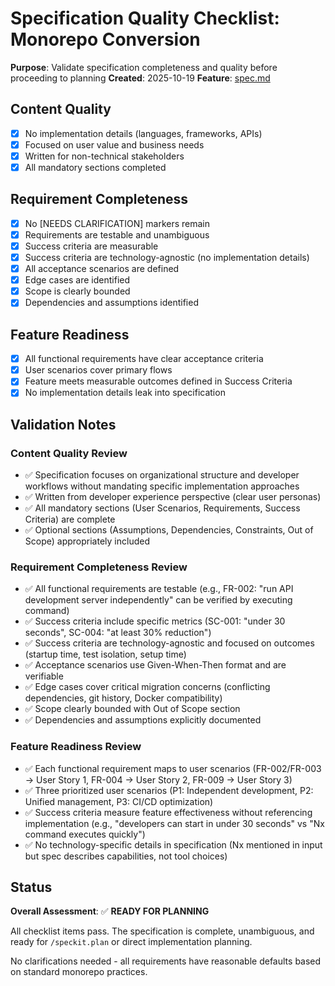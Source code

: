 # Specification Quality Checklist: Monorepo Conversion

**Purpose**: Validate specification completeness and quality before proceeding to planning
**Created**: 2025-10-19
**Feature**: [spec.md](../spec.md)

## Content Quality

- [x] No implementation details (languages, frameworks, APIs)
- [x] Focused on user value and business needs
- [x] Written for non-technical stakeholders
- [x] All mandatory sections completed

## Requirement Completeness

- [x] No [NEEDS CLARIFICATION] markers remain
- [x] Requirements are testable and unambiguous
- [x] Success criteria are measurable
- [x] Success criteria are technology-agnostic (no implementation details)
- [x] All acceptance scenarios are defined
- [x] Edge cases are identified
- [x] Scope is clearly bounded
- [x] Dependencies and assumptions identified

## Feature Readiness

- [x] All functional requirements have clear acceptance criteria
- [x] User scenarios cover primary flows
- [x] Feature meets measurable outcomes defined in Success Criteria
- [x] No implementation details leak into specification

## Validation Notes

### Content Quality Review
- ✅ Specification focuses on organizational structure and developer workflows without mandating specific implementation approaches
- ✅ Written from developer experience perspective (clear user personas)
- ✅ All mandatory sections (User Scenarios, Requirements, Success Criteria) are complete
- ✅ Optional sections (Assumptions, Dependencies, Constraints, Out of Scope) appropriately included

### Requirement Completeness Review
- ✅ All functional requirements are testable (e.g., FR-002: "run API development server independently" can be verified by executing command)
- ✅ Success criteria include specific metrics (SC-001: "under 30 seconds", SC-004: "at least 30% reduction")
- ✅ Success criteria are technology-agnostic and focused on outcomes (startup time, test isolation, setup time)
- ✅ Acceptance scenarios use Given-When-Then format and are verifiable
- ✅ Edge cases cover critical migration concerns (conflicting dependencies, git history, Docker compatibility)
- ✅ Scope clearly bounded with Out of Scope section
- ✅ Dependencies and assumptions explicitly documented

### Feature Readiness Review
- ✅ Each functional requirement maps to user scenarios (FR-002/FR-003 → User Story 1, FR-004 → User Story 2, FR-009 → User Story 3)
- ✅ Three prioritized user scenarios (P1: Independent development, P2: Unified management, P3: CI/CD optimization)
- ✅ Success criteria measure feature effectiveness without referencing implementation (e.g., "developers can start in under 30 seconds" vs "Nx command executes quickly")
- ✅ No technology-specific details in specification (Nx mentioned in input but spec describes capabilities, not tool choices)

## Status

**Overall Assessment**: ✅ **READY FOR PLANNING**

All checklist items pass. The specification is complete, unambiguous, and ready for `/speckit.plan` or direct implementation planning.

No clarifications needed - all requirements have reasonable defaults based on standard monorepo practices.
